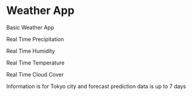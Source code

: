 # Weather App

Basic Weather App

Real Time Precipitation

Real Time Humidity

Real Time Temperature

Real Time Cloud Cover

Information is for Tokyo city and forecast prediction data is up to 7 days 
